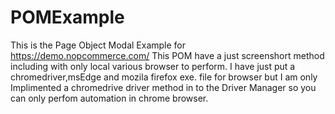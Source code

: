# POMExample
This is the Page Object Modal Example for https://demo.nopcommerce.com/
This POM have a just screenshort method including with only local various browser to perform.
I have just put a chromedriver,msEdge and mozila firefox exe. file for browser but I am only Implimented a chromedrive driver method in to the Driver Manager so you can only perfom automation in chrome browser.
